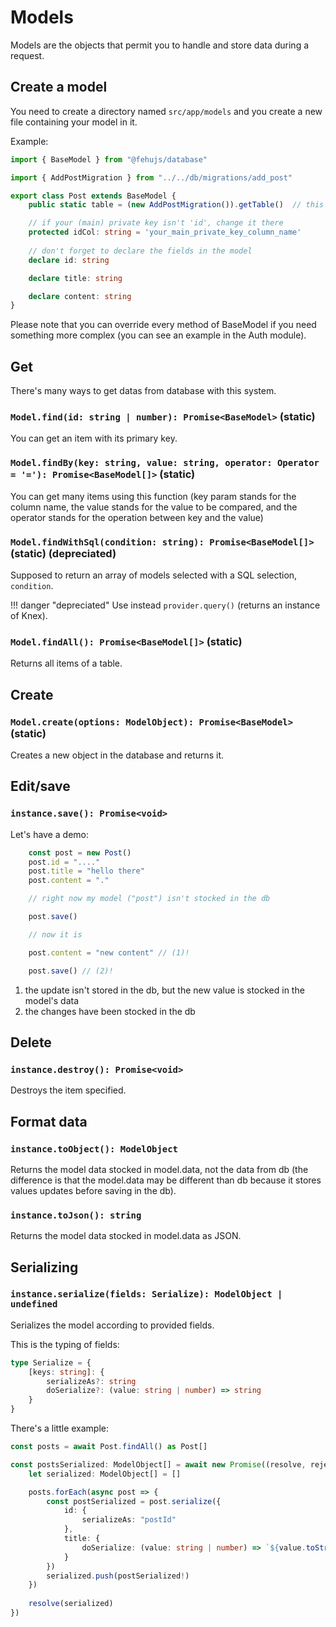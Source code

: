 # Models

Models are the objects that permit you to handle and store data during a request.

## Create a model

You need to create a directory named `src/app/models` and you create a new file containing your model in it.

Example: 

```ts title="post.ts"
import { BaseModel } from "@fehujs/database"

import { AddPostMigration } from "../../db/migrations/add_post"

export class Post extends BaseModel {
    public static table = (new AddPostMigration()).getTable()  // this is to avoid the rewriting of the table

    // if your (main) private key isn't 'id', change it there
    protected idCol: string = 'your_main_private_key_column_name'
    
    // don't forget to declare the fields in the model
    declare id: string

    declare title: string

    declare content: string
}
```

Please note that you can override every method of BaseModel if you need something more complex (you can see an example in the Auth module).

## Get

There's many ways to get datas from database with this system.

### ``Model.find(id: string | number): Promise<BaseModel>`` (static)

You can get an item with its primary key.

### ``Model.findBy(key: string, value: string, operator: Operator = '='): Promise<BaseModel[]>`` (static)

You can get many items using this function (key param stands for the column name, the value stands for the value to be compared, and the operator stands for the operation between key and the value)

### ``Model.findWithSql(condition: string): Promise<BaseModel[]>`` (static) (**depreciated**)

Supposed to return an array of models selected with a SQL selection, `condition`.

!!! danger "depreciated"
    Use instead `provider.query()` (returns an instance of Knex).

### ``Model.findAll(): Promise<BaseModel[]>`` (static)

Returns all items of a table.

## Create

### ``Model.create(options: ModelObject): Promise<BaseModel>`` (static)

Creates a new object in the database and returns it.

## Edit/save

### ``instance.save(): Promise<void>``

Let's have a demo:

```ts
    const post = new Post()
    post.id = "...."
    post.title = "hello there"
    post.content = "."

    // right now my model ("post") isn't stocked in the db

    post.save()

    // now it is

    post.content = "new content" // (1)!

    post.save() // (2)!
```

1. the update isn't stored in the db, but the new value is stocked in the model's data
2. the changes have been stocked in the db

## Delete

### ``instance.destroy(): Promise<void>``

Destroys the item specified.

## Format data

### ``instance.toObject(): ModelObject``

Returns the model data stocked in model.data, not the data from db (the difference is that the model.data may be different than db because it stores values updates before saving in the db).

### ``instance.toJson(): string``

Returns the model data stocked in model.data as JSON.

## Serializing

### ``instance.serialize(fields: Serialize): ModelObject | undefined``

Serializes the model according to provided fields.

This is the typing of fields:
```ts
type Serialize = {
    [keys: string]: {
        serializeAs?: string
        doSerialize?: (value: string | number) => string
    }
}
```

There's a little example:
```ts
const posts = await Post.findAll() as Post[]

const postsSerialized: ModelObject[] = await new Promise((resolve, reject) => {
    let serialized: ModelObject[] = []

    posts.forEach(async post => {
        const postSerialized = post.serialize({
            id: {
                serializeAs: "postId"
            },
            title: {
                doSerialize: (value: string | number) => `${value.toString().slice(0, 10)}...`
            }
        })
        serialized.push(postSerialized!)
    })
    
    resolve(serialized)
})
```
